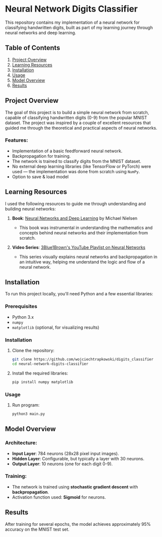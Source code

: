 # Neural Network Digits Classifier

This repository contains my implementation of a neural network for classifying handwritten digits, built as part of my learning journey through neural networks and deep learning.

## Table of Contents

1. [Project Overview](#project-overview)
2. [Learning Resources](#learning-resources)
3. [Installation](#installation)
4. [Usage](#usage)
5. [Model Overview](#model-overview)
6. [Results](#results)

## Project Overview

The goal of this project is to build a simple neural network from scratch, capable of classifying handwritten digits (0-9) from the popular MNIST dataset. The project was inspired by a couple of excellent resources that guided me through the theoretical and practical aspects of neural networks.

### Features:
- Implementation of a basic feedforward neural network.
- Backpropagation for training.
- The network is trained to classify digits from the MNIST dataset.
- No external deep learning libraries (like TensorFlow or PyTorch) were used — the implementation was done from scratch using `NumPy`.
- Option to save & load model

## Learning Resources

I used the following resources to guide me through understanding and building neural networks:

1. **Book**: [Neural Networks and Deep Learning](http://neuralnetworksanddeeplearning.com/) by Michael Nielsen
   - This book was instrumental in understanding the mathematics and concepts behind neural networks and their implementation from scratch.

2. **Video Series**: [3Blue1Brown's YouTube Playlist on Neural Networks](https://www.youtube.com/watch?v=aircAruvnKk&list=PLZHQObOWTQDNU6R1_67000Dx_ZCJB-3pi&index=1)
   - This series visually explains neural networks and backpropagation in an intuitive way, helping me understand the logic and flow of a neural network.

## Installation

To run this project locally, you'll need Python and a few essential libraries:

### Prerequisites
- Python 3.x
- `numpy`
- `matplotlib` (optional, for visualizing results)

### Installation
1. Clone the repository:
    ```bash
    git clone https://github.com/wojciechtrapkowski/digits_classifier
    cd neural-network-digits-classifier
    ```

2. Install the required libraries:
    ```bash
    pip install numpy matplotlib
    ```

### Usage

1. Run program:
    ```python
    python3 main.py
    ```

## Model Overview

### Architecture:
- **Input Layer**: 784 neurons (28x28 pixel input images).
- **Hidden Layer**: Configurable, but typically a layer with 30 neurons.
- **Output Layer**: 10 neurons (one for each digit 0-9).

### Training:
- The network is trained using **stochastic gradient descent** with **backpropagation**.
- Activation function used: **Sigmoid** for neurons.

## Results

After training for several epochs, the model achieves approximately 95% accuracy on the MNIST test set.